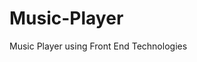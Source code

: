 # Music-Player
Music Player using Front End Technologies


<!-- Html tage-->

<!-- Css property -->

<!-- Javascript concept -->

<!-- Css Flexbox -  It was used to provide to our app -->

